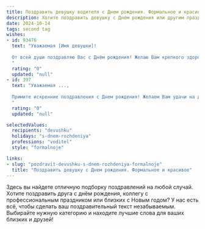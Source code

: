 ```yaml
---
title: Поздравить девушку водителя c Днем рождения. Формальное и красивое
description: Хотите поздравить девушку c Днем рождения или другим праздником? Наш ИИ создаст незабываемое поздравление, а вы обязательно выделитесь среди других.  
date: 2024-10-14
tags: second tag
wishes:
- id: 93476
  text: "Уважаемая [Имя девушки]!
  
  От всей души поздравляю Вас с Днём рождения! Желаю Вам крепкого здоровья, профессиональных успехов на водительском поприще, благополучия и ярких, незабываемых впечатлений в жизни. Пусть каждый день радует Вас новыми достижениями и приятными моментами.  Счастья, удачи и всего самого наилучшего!
  "
  rating: "0"
  updated: "null"
- id: 397
  text: "Уважаемая ...,
  
  Примите искренние поздравления с Днем рождения! Желаем Вам удачи на дорогах, всегда зеленых светофоров и попутного ветра. Пусть каждый день будет наполнен радостью, теплом и новыми интересными маршрутами.
  "
  rating: "0"
  updated: "null"

selectedValues:
  recipients: "devushku"
  holidays: "s-dnem-rozhdeniya"
  professions: "voditel"
  style: "formalnoje"

links:
- slug: "pozdravit-devushku-s-dnem-rozhdeniya-formalnoje"
  title: "Поздравить девушку c Днем рождения. Формальное и красивое"
---
```


Здесь вы найдете отличную подборку поздравлений на любой случай.
Хотите поздравить друга с днём рождения, коллегу с профессиональным праздником или близких с Новым годом? У нас есть всё, чтобы сделать ваш поздравительный текст незабываемым. Выбирайте нужную категорию и находите лучшие слова для ваших близких и друзей!
